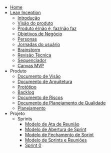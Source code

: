 * [Home](/)
* [Lean Inception](lean_inception/introduction)
  * [Introdução](lean_inception/introduction)
  * [Visão do produto](lean_inception/product_vision.md)
  * [Produto é/não é, faz/não faz](lean_inception/product_is.md)
  * [Objetivos de Negócio](lean_inception/product_goals.md)
  * [Personas](lean_inception/personas.md)
  * [Jornadas do usuário](lean_inception/user_journeys.md)
  * [Brainstorm](lean_inception/brainstorm.md)
  * [Revisão Técnica](lean_inception/feature_review.md)
  * [Sequenciador](lean_inception/sequencer.md)
  * [Canvas MVP](lean_inception/mvp_canvas.md)
* Produto
  * [Documento de Visão](product/vision.md)
  * [Documento de Arquitetura](product/architecture.md)
  * [Protótipo](product/prototype.md)
  * [Backlog](product/backlog.md)
  * [Documento de Riscos](product/risks.md)
  * [Documento de Planejamento de Qualidade](project/quality.md)
  * [Planejamento](product/planning.md)
* Projeto
  * Sprints
    * [Modelo de Ata de Reunião](project/sprints/modeloReuniao.md)
    * [Modelo de Abertura de Sprint](project/sprints/modeloAberturaSprint.md)
    * [Modelo de Fechamento de Sprint](project/sprints/modeloFechamentoSprint.md)
    * [Modelo de Sprints e Reuniões](project/sprints/modeloSprints&Reunioes.md) 
    * [Sprint 0](project/sprints/sprint0.md)
